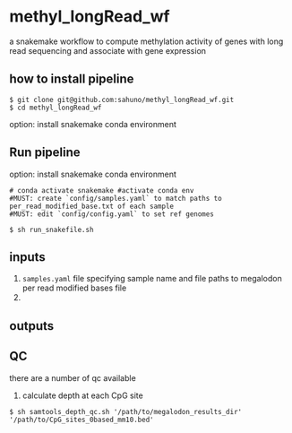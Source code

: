 # methyl_longRead_wf
a snakemake workflow to compute methylation activity of genes with long read sequencing and associate with gene expression

## how to install pipeline
```
$ git clone git@github.com:sahuno/methyl_longRead_wf.git
$ cd methyl_longRead_wf
```

option: install snakemake conda environment
## Run pipeline

option: install snakemake conda environment
```
# conda activate snakemake #activate conda env
#MUST: create `config/samples.yaml` to match paths to per_read_modified_base.txt of each sample
#MUST: edit `config/config.yaml` to set ref genomes

$ sh run_snakefile.sh
```


## inputs
1. `samples.yaml` file specifying sample name and file paths to megalodon per read modified bases file
2. 

## outputs

## QC 
there are a number of qc available
1. calculate depth at each CpG site
```
$ sh samtools_depth_qc.sh '/path/to/megalodon_results_dir' '/path/to/CpG_sites_0based_mm10.bed'
```
